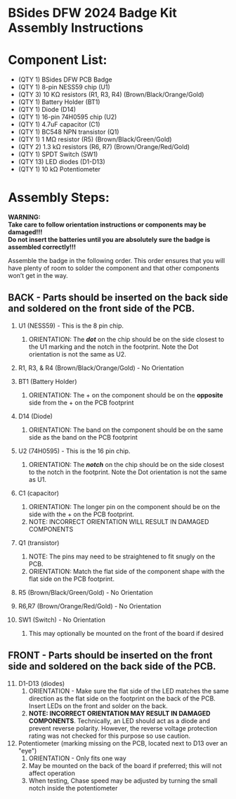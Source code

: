# BSides DFW 2024 Badge Kit Assembly Instructions

# Component List: 

* (QTY 1\) BSides DFW PCB Badge  
* (QTY 1\) 8-pin NESS59 chip (U1)   
* (QTY 3\) 10 KΩ resistors (R1, R3, R4) (Brown/Black/Orange/Gold)  
* (QTY 1\) Battery Holder (BT1)  
* (QTY 1\) Diode (D14)  
* (QTY 1\) 16-pin 74H0595 chip (U2)   
* (QTY 1\) 4.7uF capacitor (C1)  
* (QTY 1\) BC548 NPN transistor (Q1)  
* (QTY 1\) 1 MΩ resistor (R5) (Brown/Black/Green/Gold)  
* (QTY 2\) 1.3 kΩ resistors (R6, R7) (Brown/Orange/Red/Gold)   
* (QTY 1\) SPDT Switch (SW1)   
* (QTY 13\) LED diodes (D1-D13)  
* (QTY 1\) 10 kΩ Potentiometer 

# Assembly Steps: 

**WARNING:**   
**Take care to follow orientation instructions or components may be damaged\!\!\!**  
**Do not insert the batteries until you are absolutely sure the badge is assembled correctly\!\!\!**

Assemble the badge in the following order. This order ensures that you will have plenty of room to solder the component and that other components won’t get in the way. 

## BACK \- Parts should be inserted on the back side and soldered on the front side of the PCB.

1. U1 (NESS59)  \- This is the 8 pin chip.   
   1. ORIENTATION: The ***dot*** on the chip should be on the side closest to the U1 marking and the notch in the footprint. Note the Dot orientation is not the same as U2. 
        
2. R1, R3, & R4 (Brown/Black/Orange/Gold) \- No Orientation  
3. BT1 (Battery Holder)  
   1. ORIENTATION: The \+ on the component should be on the **opposite** side from the \+ on the PCB footprint  
4. D14 (Diode)  
   1. ORIENTATION: The band on the component should be on the same side as the band on the PCB footprint  
5. U2 (74H0595) \- This is the 16 pin chip.  
   1. ORIENTATION: The ***notch*** on the chip should be on the side closest to the notch in the footprint. Note the Dot orientation is not the same as U1.
6. C1 (capacitor)  
   1. ORIENTATION: The longer pin on the component should be on the side with the \+ on the PCB footprint.  
   2. NOTE: INCORRECT ORIENTATION WILL RESULT IN DAMAGED COMPONENTS  
7. Q1 (transistor)  
   1. NOTE: The pins may need to be straightened to fit snugly on the PCB.  
   2. ORIENTATION: Match the flat side of the component shape with the flat side on the PCB footprint.  
8. R5 (Brown/Black/Green/Gold) \- No Orientation  
9. R6,R7 (Brown/Orange/Red/Gold) \- No Orientation  
10. SW1 (Switch) \- No Orientation
    1. This may optionally be mounted on the front of the board if desired
    

## FRONT \- Parts should be inserted on the front side and soldered on the back side of the PCB.

11. D1-D13 (diodes)  
    1. ORIENTATION \- Make sure the flat side of the LED matches the same direction as the flat side on the footprint on the back of the PCB. Insert LEDs on the front and solder on the back.   
    2. **NOTE: INCORRECT ORIENTATION MAY RESULT IN DAMAGED COMPONENTS**. Technically, an LED should act as a diode and prevent reverse polarity. However, the reverse voltage protection rating was not checked for this purpose so use caution.
12. Potentiometer (marking missing on the PCB, located next to D13 over an "eye")  
    1. ORIENTATION \- Only fits one way
    2. May be mounted on the back of the board if preferred; this will not affect operation
    3. When testing, Chase speed may be adjusted by turning the small notch inside the potentiometer
